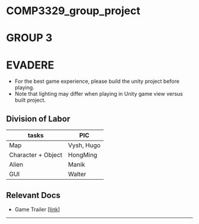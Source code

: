 # COMP3329_group_project

# GROUP 3

# EVADERE
- For the best game experience, please build the unity project before playing. 
- Note that lighting may differ when playing in Unity game view versus built project. 

## Division of Labor

| tasks              | PIC        |
| ------------------ | ---------- |
| Map                | Vysh, Hugo |
| Character + Object | HongMing   |
| Alien              | Manik      |
| GUI                | Walter     |

## Relevant Docs

* Game Trailer [\[link\]][1]
  
---

[1]: https://drive.google.com/file/d/1ODMbJEHjP13I-BSalKb4pLo-Cwizz92O/view?usp=sharing

